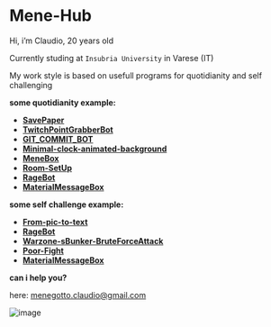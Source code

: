 # Mene-Hub

Hi, i’m Claudio, 20 years old

Currently studing at `Insubria University` in Varese (IT)

My work style is based on usefull programs for quotidianity and self challenging

**some quotidianity example:**

- ****[SavePaper](https://github.com/Mene-hub/SavePaper)****
- ****[TwitchPointGrabberBot](https://github.com/Mene-hub/TwitchPointGrabberBot)****
- ****[GIT_COMMIT_BOT](https://github.com/Mene-hub/GIT_COMMIT_BOT)****
- ****[Minimal-clock-animated-background](https://github.com/Mene-hub/Minimal-clock-animated-background)****
- ****[MeneBox](https://github.com/Mene-hub/MeneBox)****
- ****[Room-SetUp](https://github.com/Mene-hub/Room-SetUp)****
- ****[RageBot](https://github.com/Mene-hub/RageBot)****
- ****[MaterialMessageBox](https://github.com/Mene-hub/MaterialMessageBox)****

**some self challenge example:**

- ****[From-pic-to-text](https://github.com/Mene-hub/From-pic-to-text)****
- ****[RageBot](https://github.com/Mene-hub/RageBot)****
- ****[Warzone-sBunker-BruteForceAttack](https://github.com/Mene-hub/Warzone-sBunker-BruteForceAttack)****
- ****[Poor-Fight](https://github.com/Mene-hub/Poor-Fight)****
- ****[MaterialMessageBox](https://github.com/Mene-hub/MaterialMessageBox)****


**can i help you?**

here: [menegotto.claudio@gmail.com](mailto:menegotto.claudio@gmail.com)

![image](https://github-readme-stats.vercel.app/api?username=Mene-hub&show_icons=true)

